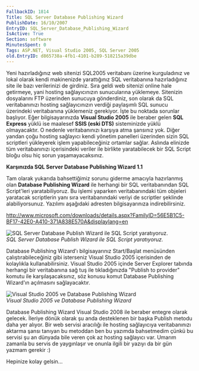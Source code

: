 ```yaml
---
FallbackID: 1814
Title: SQL Server Database Publishing Wizard
PublishDate: 16/10/2007
EntryID: SQL_Server_Database_Publishing_Wizard
IsActive: True
Section: software
MinutesSpent: 0
Tags: ASP.NET, Visual Studio 2005, SQL Server 2005
old.EntryID: d865738a-4fb1-4101-b289-518215a39dbe
---
```

Yeni hazırladığınız web sitenizi SQL2005 veritabanı üzerine kurguladınız
ve lokal olarak kendi makinenizde yarattığınız SQL veritabanına
hazırladığınız site ile bazı verilerinizi de girdiniz. Sıra geldi web
sitenizi online hale getirmeye, yani hosting sağlayıcınızın sunucularına
yüklemeye. Sitenizin dosyalarını FTP üzerinden sunucuya gönderdiniz, son
olarak da SQL veritabanınızı hosting sağlayıcınızın verdiği paylaşımlı
SQL sunucu üzerindeki veritabanına yüklemeniz gerekiyor. İşte bu noktada
sorunlar başlıyor. Eğer bilgisayarınızda **Visual Studio 2005** ile
beraber gelen **SQL Express** yüklü ise maalesef **SSIS (eski DTS)**
sisteminizde yüklü olmayacaktır. O nedenle veritabanınızı karşıya atma
şansınız yok. Diğer yandan çoğu hosting sağlayıcı kendi yönetim
panelleri üzerinden sizin SQL scriptleri yükleyerek işlem
yapabileceğiniz ortamlar sağlar. Aslında elinizde tüm veritabanınızı
içerisindeki veriler ile birlikte yaratabilecek bir SQL Script bloğu
olsu hiç sorun yaşamayacaksınız.

**Karşınızda SQL Server Database Publishing Wizard 1.1**

Tam olarak yukarıda bahsettiğimiz sorunu giderme amacıyla hazırlanmış
olan **Database Publishing Wizard** ile herhangi bir SQL veritabanından
SQL Script'leri yaratabiliyoruz. Bu işlemi yaparken veritabanındaki tüm
objeleri yaratacak scriptlerin yanı sıra veritabanındaki veriyi de
scriptler şeklinde alabiliyorsunuz. Yazılımı aşağıdaki adresten
bilgisayarınıza indirebilirsiniz.

<http://www.microsoft.com/downloads/details.aspx?FamilyID=56E5B1C5-BF17-42E0-A410-371A838E570A&displaylang=en>

![SQL Server Database Publish Wizard ile SQL Script
yaratıyoruz.](http://cdn.daron.yondem.com/assets/1814/16102007_1.png)\
 *SQL Server Database Publish Wizard ile SQL Script yaratıyoruz.*

Database Publishing Wizard'ı bilgisayarınız Start/Başlat menüsünden
çalıştırabileceğiniz gibi isterseniz Visual Studio 2005 içerisinden de
kolaylıkla kullanabilirsiniz. Visual Studio 2005 içinde Server Explorer
tabında herhangi bir veritabanına sağ tuş ile tıkladığınızda "Publish to
provider" komutu ile karşılaşacaksınız, söz konusu komut Database
Publishing Wizard'ın açılmasını sağlayacaktır.

![Visual Studio 2005 ve Database Publishing
Wizard](http://cdn.daron.yondem.com/assets/1814/16102007_2.png)\
 *Visual Studio 2005 ve Database Publishing Wizard*

Database Publishing Wizard Visual Studio 2008 ile beraber entegre olarak
gelecek. İleriye dönük olarak şu anda desteklenen bir başka Publish
metodu daha yer alıyor. Bir web servisi aracılığı ile hosting
sağlayıcıya veritabanınızı aktarma şansı tanıyan bu metoddan ben bu
yazımda bahsetmedim çünkü bu servisi şu an dünyada bile veren çok az
hosting sağlayıcı var. Umarım zamanla bu servis de yaygınlaşır ve onunla
ilgili bir yazıyı da bir gün yazmam gerekir :)

Hepinize kolay gelsin...


